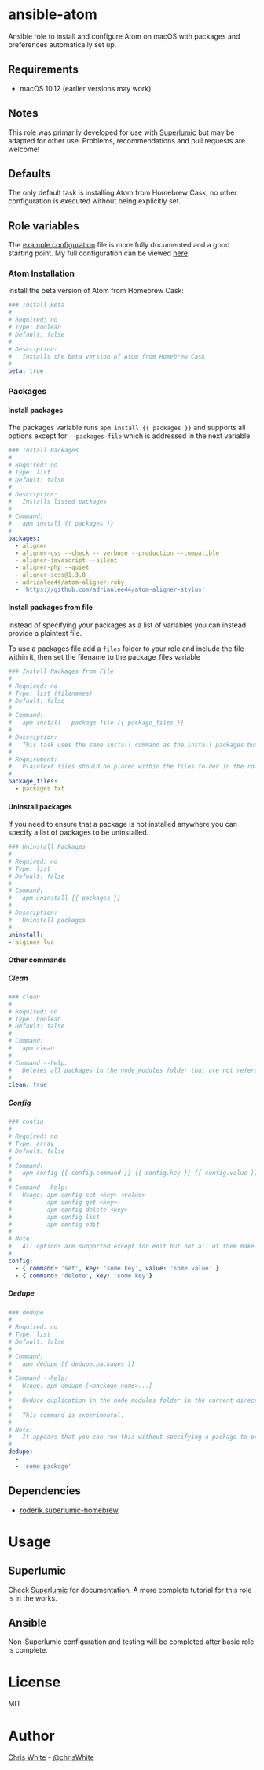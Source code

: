# ansible-atom

Ansible role to install and configure Atom on macOS with packages and preferences automatically set up.

## Requirements

- macOS 10.12 (earlier versions may work)

## Notes

This role was primarily developed for use with [Superlumic](http://superlumic.com/) but may be adapted for other use. Problems, recommendations and pull requests are welcome!

## Defaults

The only default task is installing Atom from Homebrew Cask, no other configuration is executed without being explicitly set.

## Role variables

The [example configuration]() file is more fully documented and a good starting point. My full configuration can be viewed [here](https://github.com/christopherdwhite/superlumic-config/blob/master/roles/apps-atom/vars/main.yml).

### Atom Installation

Install the beta version of Atom from Homebrew Cask:

```yaml
### Install Beta
#
# Required: no
# Type: boolean
# Default: false
#
# Description:
#   Installs the beta version of Atom from Homebrew Cask
#
beta: true
```

### Packages

#### Install packages

The packages variable runs `apm install {{ packages }}` and supports all options except for `--packages-file` which is addressed in the next variable.

```yaml
### Install Packages
#
# Required: no
# Type: list
# Default: false
#
# Description:
#   Installs listed packages
#
# Command:
#   apm install {{ packages }}
#
packages:
  - aligner
  - aligner-css --check -- verbose --production --compatible
  - aligner-javascript --silent
  - aligner-php --quiet
  - aligner-scss@1.3.0
  - adrianlee44/atom-aligner-ruby
  - 'https://github.com/adrianlee44/atom-aligner-stylus'
```

#### Install packages from file

Instead of specifying your packages as a list of variables you can instead provide a plaintext file.

To use a packages file add a `files` folder to your role and include the file within it, then set the filename to the package_files variable

```yaml
### Install Packages from File
#
# Required: no
# Type: list (filenames)
# Default: false
#
# Command:
#   apm install --package-file {{ package_files }}
#
# Description:
#   This task uses the same install command as the install packages but allows you to pass a plaintext file listing packages delineated by new lines.
#
# Requirement:
#   Plaintext files should be placed within the files folder in the role and should only include the filename. The path is provided by the role.
#
package_files:
  - packages.txt
```

#### Uninstall packages

If you need to ensure that a package is not installed anywhere you can specify a list of packages to be uninstalled.

```yaml
### Uninstall Packages
#
# Required: no
# Type: list
# Default: false
#
# Command:
#   apm uninstall {{ packages }}
#   
# Description:
#   Uninstall packages
#
uninstall:
- alginer-luo
```

#### Other commands

##### Clean

```yaml
### clean
#
# Required: no
# Type: boolean
# Default: false
#
# Command:
#   apm clean
#
# Command --help:
#   Deletes all packages in the node_modules folder that are not referenced as a dependency in the package.json file.
#
clean: true
```

##### Config

```yaml
### config
#
# Required: no
# Type: array
# Default: false
#
# Command:
#   apm config {{ config.command }} {{ config.key }} {{ config.value }}
#
# Command --help:
#   Usage: apm config set <key> <value>
#          apm config get <key>
#          apm config delete <key>
#          apm config list
#          apm config edit
#
# Note:
#   All options are supported except for edit but not all of them make sense in the context of Ansible unless your doing some kind of output logging. Set and delete are the only options you would commonly use. Trying to use edit will be skipped altogether to prevent the text editor from hijacking the shell
#
config:
  - { command: 'set', key: 'some key', value: 'some value' }
  - { command: 'delete', key: 'some key'}
```

##### Dedupe

```yaml
### dedupe
#
# Required: no
# Type: list
# Default: false
#
# Command:
#   apm dedupe {{ dedupe.packages }}
#
# Command --help:
#   Usage: apm dedupe [<package_name>...]
#
#   Reduce duplication in the node_modules folder in the current directory.
#
#   This command is experimental.
#
# Note:
#   It appears that you can run this without specifying a package to presumably dedupe all but this has not been tested.
#
dedupe:
  -
  - 'some package'
```

## Dependencies

- [roderik.superlumic-homebrew](https://github.com/superlumic/ansible-role-homebrew)

# Usage

## Superlumic

Check [Superlumic](https://github.com/superlumic/superlumic) for documentation. A more complete tutorial for this role is in the works.

## Ansible

Non-Superlumic configuration and testing will be completed after basic role is complete.

# License

MIT

# Author

[Chris White](mailto:opensource@chris.christopherdwhite.com) - [@chrisWhite](http://www.twitter.com/chrisWhite)
